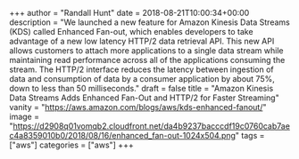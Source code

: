 +++
author = "Randall Hunt"
date = 2018-08-21T10:00:34+00:00
description = "We launched a new feature for Amazon Kinesis Data Streams (KDS) called Enhanced Fan-out, which enables developers to take advantage of a new low latency HTTP/2 data retrieval API. This new API allows customers to attach more applications to a single data stream while maintaining read performance across all of the applications consuming the stream. The HTTP/2 interface reduces the latency between ingestion of data and consumption of data by a consumer application by about 75%, down to less than 50 milliseconds."
draft = false
title = "Amazon Kinesis Data Streams Adds Enhanced Fan-Out and HTTP/2 for Faster Streaming"
vanity = "https://aws.amazon.com/blogs/aws/kds-enhanced-fanout/"
image = "https://d2908q01vomqb2.cloudfront.net/da4b9237bacccdf19c0760cab7aec4a8359010b0/2018/08/16/enhanced_fan-out-1024x504.png"
tags = ["aws"]
categories = ["aws"]
+++
